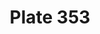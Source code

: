 ---
pid: '353'
an: '10'
title: Plate 353
rev_year: 
_date: 31 décembre 1801 (?)
caption: Coeffure Asiatique. Tunique de grande Parure.
translation: Asian headdress. Grandly adorned tunic.
student: Jodi Mikesell
keywords: 
permalink: /plates/353/
layout: plate-page
---
